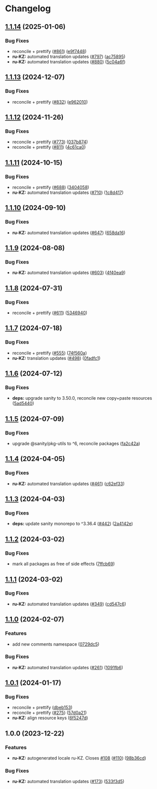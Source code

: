 # Changelog

## [1.1.14](https://github.com/sanity-io/locales/compare/locale-ru-kz-v1.1.13...locale-ru-kz-v1.1.14) (2025-01-06)


### Bug Fixes

* reconcile + prettify ([#861](https://github.com/sanity-io/locales/issues/861)) ([e9f7448](https://github.com/sanity-io/locales/commit/e9f7448460b48fc803bd6604aada91630348ab95))
* **ru-KZ:** automated translation updates ([#797](https://github.com/sanity-io/locales/issues/797)) ([ac75895](https://github.com/sanity-io/locales/commit/ac75895d70c52a28d528279185657f7578f9b9fe))
* **ru-KZ:** automated translation updates ([#880](https://github.com/sanity-io/locales/issues/880)) ([5c04a6f](https://github.com/sanity-io/locales/commit/5c04a6f1a67acd2e0bda8a05328a5d4e786c54ee))

## [1.1.13](https://github.com/sanity-io/locales/compare/locale-ru-kz-v1.1.12...locale-ru-kz-v1.1.13) (2024-12-07)


### Bug Fixes

* reconcile + prettify ([#832](https://github.com/sanity-io/locales/issues/832)) ([e962010](https://github.com/sanity-io/locales/commit/e9620109a7ee1a0ad4eadeaebf8f3d05ee703747))

## [1.1.12](https://github.com/sanity-io/locales/compare/locale-ru-kz-v1.1.11...locale-ru-kz-v1.1.12) (2024-11-26)


### Bug Fixes

* reconcile + prettify ([#773](https://github.com/sanity-io/locales/issues/773)) ([037b874](https://github.com/sanity-io/locales/commit/037b8747ab096387a988bef3e632812f7217f53f))
* reconcile + prettify ([#811](https://github.com/sanity-io/locales/issues/811)) ([4c61ca0](https://github.com/sanity-io/locales/commit/4c61ca096c2fd158aefd895681bb0b7c2a634234))

## [1.1.11](https://github.com/sanity-io/locales/compare/locale-ru-kz-v1.1.10...locale-ru-kz-v1.1.11) (2024-10-15)


### Bug Fixes

* reconcile + prettify ([#688](https://github.com/sanity-io/locales/issues/688)) ([3404058](https://github.com/sanity-io/locales/commit/3404058c7a55c2163d680d84953f7ac5defb2066))
* **ru-KZ:** automated translation updates ([#710](https://github.com/sanity-io/locales/issues/710)) ([1c8d417](https://github.com/sanity-io/locales/commit/1c8d41770f0cd1474fc8d3e0eae3f3c4fb91919b))

## [1.1.10](https://github.com/sanity-io/locales/compare/locale-ru-kz-v1.1.9...locale-ru-kz-v1.1.10) (2024-09-10)


### Bug Fixes

* **ru-KZ:** automated translation updates ([#647](https://github.com/sanity-io/locales/issues/647)) ([658da16](https://github.com/sanity-io/locales/commit/658da160024db8a3fde5e61d980a40e1e705d259))

## [1.1.9](https://github.com/sanity-io/locales/compare/locale-ru-kz-v1.1.8...locale-ru-kz-v1.1.9) (2024-08-08)


### Bug Fixes

* **ru-KZ:** automated translation updates ([#603](https://github.com/sanity-io/locales/issues/603)) ([4f40ea9](https://github.com/sanity-io/locales/commit/4f40ea9ba49beb97b21a4d197169eafcbad0ccd3))

## [1.1.8](https://github.com/sanity-io/locales/compare/locale-ru-kz-v1.1.7...locale-ru-kz-v1.1.8) (2024-07-31)


### Bug Fixes

* reconcile + prettify ([#611](https://github.com/sanity-io/locales/issues/611)) ([5346940](https://github.com/sanity-io/locales/commit/534694059e674d5150f7f484fd79411b0f5b74a2))

## [1.1.7](https://github.com/sanity-io/locales/compare/locale-ru-kz-v1.1.6...locale-ru-kz-v1.1.7) (2024-07-18)


### Bug Fixes

* reconcile + prettify ([#555](https://github.com/sanity-io/locales/issues/555)) ([74f560a](https://github.com/sanity-io/locales/commit/74f560a20e73acd05903664beb9c045ea9352d19))
* **ru-KZ:** translation updates ([#498](https://github.com/sanity-io/locales/issues/498)) ([0fadfc1](https://github.com/sanity-io/locales/commit/0fadfc1dc7bebc8b37bb2396b866f9b78df7d289))

## [1.1.6](https://github.com/sanity-io/locales/compare/locale-ru-kz-v1.1.5...locale-ru-kz-v1.1.6) (2024-07-12)


### Bug Fixes

* **deps:** upgrade sanity to 3.50.0, reconcile new copy+paste resources ([5ad5440](https://github.com/sanity-io/locales/commit/5ad5440692ba75d76b5de468a5ed5cdfd01de995))

## [1.1.5](https://github.com/sanity-io/locales/compare/locale-ru-kz-v1.1.4...locale-ru-kz-v1.1.5) (2024-07-09)


### Bug Fixes

* upgrade @sanity/pkg-utils to ^6, reconcile packages ([fa2c42a](https://github.com/sanity-io/locales/commit/fa2c42a0e8550ead90dcc61fe1abcecdacf8fd20))

## [1.1.4](https://github.com/sanity-io/locales/compare/locale-ru-kz-v1.1.3...locale-ru-kz-v1.1.4) (2024-04-05)


### Bug Fixes

* **ru-KZ:** automated translation updates ([#461](https://github.com/sanity-io/locales/issues/461)) ([c62ef33](https://github.com/sanity-io/locales/commit/c62ef33acf1795cd7159dd3a401021e373f8427c))

## [1.1.3](https://github.com/sanity-io/locales/compare/locale-ru-kz-v1.1.2...locale-ru-kz-v1.1.3) (2024-04-03)


### Bug Fixes

* **deps:** update sanity monorepo to ^3.36.4 ([#442](https://github.com/sanity-io/locales/issues/442)) ([2a4142e](https://github.com/sanity-io/locales/commit/2a4142e6e50eb5992b3432169cd71676c353276f))

## [1.1.2](https://github.com/sanity-io/locales/compare/locale-ru-kz-v1.1.1...locale-ru-kz-v1.1.2) (2024-03-02)


### Bug Fixes

* mark all packages as free of side effects ([7ffcb69](https://github.com/sanity-io/locales/commit/7ffcb6939ba729c3c6c528d81e14a833b9096f50))

## [1.1.1](https://github.com/sanity-io/locales/compare/locale-ru-kz-v1.1.0...locale-ru-kz-v1.1.1) (2024-03-02)


### Bug Fixes

* **ru-KZ:** automated translation updates ([#349](https://github.com/sanity-io/locales/issues/349)) ([cd547c6](https://github.com/sanity-io/locales/commit/cd547c6c5099543c7c5c07a0f854b1cdaeb18333))

## [1.1.0](https://github.com/sanity-io/locales/compare/locale-ru-kz-v1.0.1...locale-ru-kz-v1.1.0) (2024-02-07)


### Features

* add new comments namespace ([0729dc5](https://github.com/sanity-io/locales/commit/0729dc52cd29ac2611250663a32a7f1a5a039500))


### Bug Fixes

* **ru-KZ:** automated translation updates ([#261](https://github.com/sanity-io/locales/issues/261)) ([1091fb6](https://github.com/sanity-io/locales/commit/1091fb664d9a899aa731fe43b69b08ea5fa50401))

## [1.0.1](https://github.com/sanity-io/locales/compare/locale-ru-kz-v1.0.0...locale-ru-kz-v1.0.1) (2024-01-17)


### Bug Fixes

* reconcile + prettify ([dbeb153](https://github.com/sanity-io/locales/commit/dbeb153fc3f80207e357a888431d2fd739617821))
* reconcile + prettify ([#275](https://github.com/sanity-io/locales/issues/275)) ([57d0a21](https://github.com/sanity-io/locales/commit/57d0a21e05f631d47d74a2c029c9dcc3993bc7b0))
* **ru-KZ:** align resource keys ([6f5247d](https://github.com/sanity-io/locales/commit/6f5247d4b9aeab1e3319b827de40d58927e4b690))

## 1.0.0 (2023-12-22)


### Features

* **ru-KZ:** autogenerated locale ru-KZ. Closes [#108](https://github.com/sanity-io/locales/issues/108) ([#110](https://github.com/sanity-io/locales/issues/110)) ([98b36cd](https://github.com/sanity-io/locales/commit/98b36cd85f7e50215728cdb2424c11fc552808d1))


### Bug Fixes

* **ru-KZ:** automated translation updates ([#173](https://github.com/sanity-io/locales/issues/173)) ([533f3d5](https://github.com/sanity-io/locales/commit/533f3d5af7fc665feeb72890dba58d274832a037))
